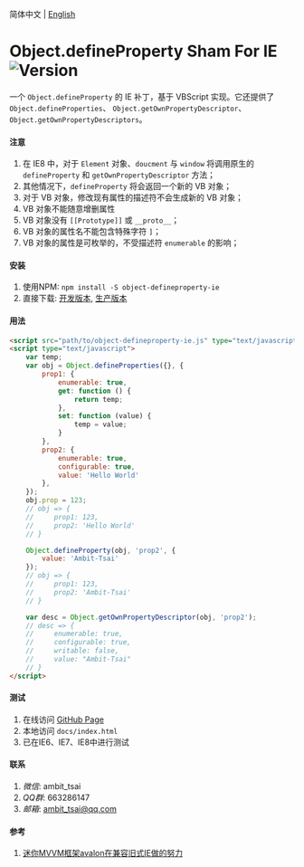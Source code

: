 简体中文 | [English](README.md)


# Object.defineProperty Sham For IE&nbsp;&nbsp;![Version](https://img.shields.io/npm/v/object-defineproperty-ie.svg)

一个 `Object.defineProperty` 的 IE 补丁，基于 VBScript 实现。它还提供了`Object.defineProperties`、 `Object.getOwnPropertyDescriptor`、 `Object.getOwnPropertyDescriptors`。


#### 注意
1. 在 IE8 中，对于 `Element` 对象、`doucment` 与 `window` 将调用原生的 `defineProperty` 和 `getOwnPropertyDescriptor` 方法；
1. 其他情况下，`defineProperty` 将会返回一个新的 VB 对象；
1. 对于 VB 对象，修改现有属性的描述符不会生成新的 VB 对象；
1. VB 对象不能随意增删属性
1. VB 对象没有 `[[Prototype]]` 或 `__proto__`；
1. VB 对象的属性名不能包含特殊字符 `]`；
1. VB 对象的属性是可枚举的，不受描述符 `enumerable` 的影响；


#### 安装
1. 使用NPM: `npm install -S object-defineproperty-ie`
1. 直接下载: <a href="src/object-defineproperty-ie.js" target="_blank">开发版本</a>, <a href="dist/object-defineproperty-ie.js" target="_blank">生产版本</a>


#### 用法
```html
<script src="path/to/object-defineproperty-ie.js" type="text/javascript"></script>
<script type="text/javascript">
    var temp;
    var obj = Object.defineProperties({}, {
        prop1: {
            enumerable: true,
            get: function () {
                return temp;
            },
            set: function (value) {
                temp = value;
            }
        },
        prop2: {
            enumerable: true,
            configurable: true,
            value: 'Hello World'
        },
    });
    obj.prop = 123;
    // obj => {
    //     prop1: 123,
    //     prop2: 'Hello World'
    // }

    Object.defineProperty(obj, 'prop2', {
        value: 'Ambit-Tsai'
    });
    // obj => {
    //     prop1: 123,
    //     prop2: 'Ambit-Tsai'
    // }

    var desc = Object.getOwnPropertyDescriptor(obj, 'prop2');
    // desc => {
    //     enumerable: true,
    //     configurable: true,
    //     writable: false,
    //     value: "Ambit-Tsai"
    // }
</script>
```


#### 测试
1. 在线访问 <a href="https://ambit-tsai.github.io/object-defineproperty-ie/" target="_blank">GitHub Page</a>
1. 本地访问 `docs/index.html`
1. 已在IE6、IE7、IE8中进行测试


#### 联系
1. *微信*: ambit_tsai
1. *QQ群*: 663286147
1. *邮箱*: ambit_tsai@qq.com


#### 参考
1. <a href="https://www.cnblogs.com/rubylouvre/p/3598133.html" target="_blank">迷你MVVM框架avalon在兼容旧式IE做的努力</a>
